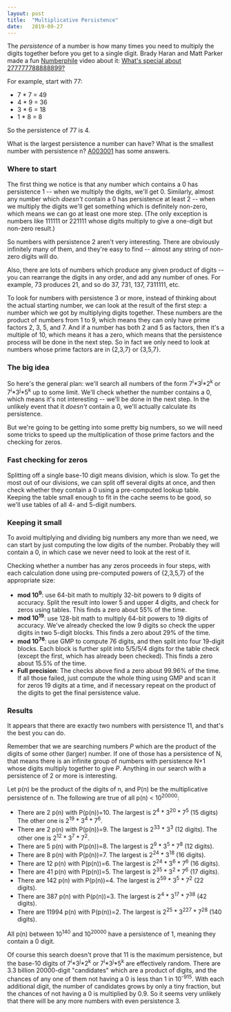```yaml
---
layout: post
title:  "Multiplicative Persistence"
date:   2019-09-27
---
```

The _persistence_ of a number is how many times you need to multiply
the digits together before you get to a single digit. Brady Haran and
Matt Parker made a fun [Numberphile](https://www.numberphile.com)
video about it: [What's special about
277777788888899?](https://www.youtube.com/watch?v=Wim9WJeDTHQ)

For example, start with 77:
- 7 * 7 = 49
- 4 * 9 = 36
- 3 * 6 = 18
- 1 * 8 = 8

So the persistence of 77 is 4.

What is the largest persistence a number can have? What is the
smallest number with persistence n? [A003001](http://oeis.org/A003001)
has some answers.

### Where to start

The first thing we notice is that any number which contains a 0 has
persistence 1 -- when we multiply the digits, we'll get 0. Similarly,
almost any number which _doesn't_ contain a 0 has persistence at least
2 -- when we multiply the digits we'll get something which is
definitely non-zero, which means we can go at least one more
step. (The only exception is numbers like 111111 or 221111 whose
digits multiply to give a one-digit but non-zero result.)

So numbers with persistence 2 aren't very interesting. There are
obviously infinitely many of them, and they're easy to find -- almost
any string of non-zero digits will do.

Also, there are lots of numbers which produce any given product of
digits -- you can rearrange the digits in any order, and add any
number of ones. For example, 73 produces 21, and so do 37, 731, 137,
7311111, etc.

To look for numbers with persistence 3 or more, instead of thinking
about the actual starting number, we can look at the result of the
first step: a number which we got by multiplying digits
together. These numbers are the product of numbers from 1 to 9, which
means they can only have prime factors 2, 3, 5, and 7. And if a number
has both 2 and 5 as factors, then it's a multiple of 10, which means
it has a zero, which means that the persistence process will be done
in the next step. So in fact we only need to look at numbers whose 
prime factors are in {2,3,7} or {3,5,7}.

### The big idea

So here's the general plan: we'll search all numbers of the form
7<sup>i</sup>\*3<sup>j</sup>\*2<sup>k</sup> or
7<sup>i</sup>\*3<sup>j</sup>\*5<sup>k</sup> up to some limit. We'll
check whether the number contains a 0, which means it's not
interesting -- we'll be done in the next step. In the unlikely event
that it _doesn't_ contain a 0, we'll actually calculate its
persistence.

But we're going to be getting into some pretty big numbers, so we will
need some tricks to speed up the multiplication of those prime factors
and the checking for zeros.

### Fast checking for zeros

Splitting off a single base-10 digit means division, which is slow. To
get the most out of our divisions, we can split off several digits at
once, and then check whether they contain a 0 using a pre-computed
lookup table. Keeping the table small enough to fit in the cache seems
to be good, so we'll use tables of all 4- and 5-digit numbers.

### Keeping it small

To avoid multiplying and dividing big numbers any more than we need,
we can start by just computing the low digits of the number. Probably
they will contain a 0, in which case we never need to look at the rest
of it.

Checking whether a number has any zeros proceeds in four steps, with
each calculation done using pre-computed powers of {2,3,5,7} of the
appropriate size:
- **mod 10<sup>9</sup>**: use 64-bit math to multiply 32-bit powers to
9 digits of accuracy. Split the result into lower 5 and upper 4
digits, and check for zeros using tables. This finds a zero about 55%
of the time.
- **mod 10<sup>19</sup>**: use 128-bit math to multiply 64-bit powers
to 19 digits of accuracy. We've already checked the low 9 digits so
check the upper digits in two 5-digit blocks. This finds a zero about
29% of the time.
- **mod 10<sup>76</sup>**: use GMP to compute 76 digits, and then
split into four 19-digit blocks. Each block is further split into
5/5/5/4 digits for the table check (except the first, which has
already been checked). This finds a zero about 15.5% of the time.
- **Full precision**: The checks above find a zero about 99.96% of the
time. If all those failed, just compute the whole thing using GMP and
scan it for zeros 19 digits at a time, and if necessary repeat on the
product of the digits to get the final persistence value.

### Results

It appears that there are exactly two numbers with persistence 11, and
that's the best you can do.

Remember that we are searching numbers _P_ which are the product of
the digits of some other (larger) number. If one of those has a
persistence of N, that means there is an infinite group of numbers
with persistence N+1 whose digits multiply together to give
_P_. Anything in our search with a persistence of 2 or more is
interesting.

Let p(n) be the product of the digits of n, and P(n) be the
multiplicative persistence of n. The following are true of all p(n) <
10<sup>20000</sup>:

- There are 2 p(n) with P(p(n))=10. The largest is 2<sup>4</sup> *
3<sup>20</sup> * 7<sup>5</sup> (15 digits) The other one is
2<sup>19</sup> * 3<sup>4</sup> * 7<sup>6</sup>.
- There are 2 p(n) with P(p(n))=9. The largest is 2<sup>33</sup> *
3<sup>3</sup> (12 digits). The other one is 2<sup>12</sup> *
3<sup>7</sup> * 7<sup>2</sup>.
- There are 5 p(n) with P(p(n))=8. The largest is 2<sup>9</sup> *
3<sup>5</sup> * 7<sup>8</sup> (12 digits).
- There are 8 p(n) with P(p(n))=7. The largest is 2<sup>24</sup> *
3<sup>18</sup> (16 digits).
- There are 12 p(n) with P(p(n))=6. The largest is 2<sup>24</sup> *
3<sup>6</sup> * 7<sup>6</sup> (16 digits).
- There are 41 p(n) with P(p(n))=5. The largest is 2<sup>35</sup> *
3<sup>2</sup> * 7<sup>6</sup> (17 digits).
- There are 142 p(n) with P(p(n))=4. The largest is 2<sup>59</sup> *
3<sup>5</sup> * 7<sup>2</sup> (22 digits).
- There are 387 p(n) with P(p(n))=3. The largest is 2<sup>4</sup> *
3<sup>17</sup> * 7<sup>38</sup> (42 digits).
- There are 11994 p(n) with P(p(n))=2. The largest is 2<sup>25</sup> *
3<sup>227</sup> * 7<sup>28</sup> (140 digits).

All p(n) between 10<sup>140</sup> and 10<sup>20000</sup> have a
persistence of 1, meaning they contain a 0 digit.

Of course this search doesn't prove
that 11 is the maximum persistence, but the base-10 digits of
7<sup>i</sup>\*3<sup>j</sup>\*2<sup>k</sup> or
7<sup>i</sup>\*3<sup>j</sup>\*5<sup>k</sup> are effectively
random. There are 3.3 billion 20000-digit "candidates" which are a
product of digits, and the chances of any one of them not having a 0
is less than 1 in 10<sup>-915</sup>. With each additional digit, the
number of candidates grows by only a tiny fraction, but the chances of
not having a 0 is multiplied by 0.9. So it seems very unlikely that
there will be any more numbers with even persistence 3.
